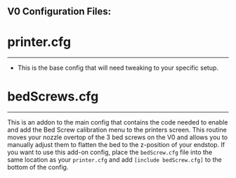 ## V0 Configuration Files:

# printer.cfg
***
 - This is the base config that will need tweaking to your specific setup.

# bedScrews.cfg
***
This is an addon to the main config that contains the code needed to enable and add the Bed Screw calibration menu to the printers screen.
This routine moves your nozzle overtop of the 3 bed screws on the V0 and allows you to manually adjust them to flatten the bed to the z-position of your endstop.
If you want to use this add-on config, place the `bedScrew.cfg` file into the same location as your `printer.cfg` and add `[include bedScrew.cfg]` to the bottom of the config.
